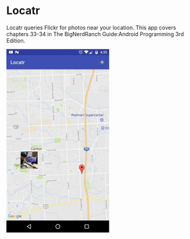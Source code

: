 # Locatr

Locatr queries Flickr for photos near your location. This app covers chapters 33-34 in The BigNerdRanch Guide:Android Programming 3rd Edition.


![alt text](https://github.com/Aralakh/Locatr/blob/master/locatr.jpg "Locatr")
